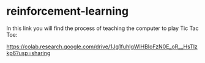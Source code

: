 # reinforcement-learning
In this link you will find the process of teaching the computer to play Tic Tac Toe:

https://colab.research.google.com/drive/1Jg1fuhIgWlHBIoFzN0E_oR__HsTlzkp6?usp=sharing
